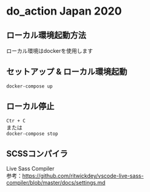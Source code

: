 # do_action Japan 2020

## ローカル環境起動方法

ローカル環境はdockerを使用します

## セットアップ & ローカル環境起動

`docker-compose up`

## ローカル停止

`Ctr + C`  
または  
`docker-compose stop`

## SCSSコンパイラ
Live Sass Compiler  
参考：https://github.com/ritwickdey/vscode-live-sass-compiler/blob/master/docs/settings.md
